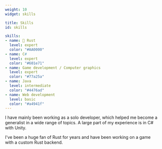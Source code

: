 ```yaml
---
weight: 10
widget: skills

title: Skills
id: skills

skills:
- name: 🦀 Rust
  level: expert
  color: "#AA0000"
- name: C#
  level: expert
  color: "#601e71"
- name: Game development / Computer graphics
  level: expert
  color: "#77a25a"
- name: Java
  level: intermediate
  color: "#4476ad"
- name: Web development
  level: basic
  color: "#a4941f"
---
```


I have mainly been working as a solo developer, which helped me become a generalist in a wide range of topics.
A large part of my experience is in C# with Unity.

I've been a huge fan of Rust for years and have been working on a game with a custom Rust backend.